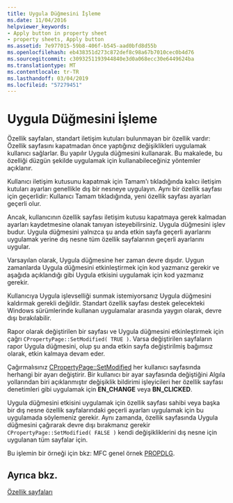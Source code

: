 ```yaml
---
title: Uygula Düğmesini İşleme
ms.date: 11/04/2016
helpviewer_keywords:
- Apply button in property sheet
- property sheets, Apply button
ms.assetid: 7e977015-59b8-406f-b545-aad0bfd8d55b
ms.openlocfilehash: eb438351d273c872def8c98a67b7010cec0b4d76
ms.sourcegitcommit: c3093251193944840e3d0a068ecc30e6449624ba
ms.translationtype: MT
ms.contentlocale: tr-TR
ms.lasthandoff: 03/04/2019
ms.locfileid: "57279451"
---
```

# <a name="handling-the-apply-button"></a>Uygula Düğmesini İşleme

Özellik sayfaları, standart iletişim kutuları bulunmayan bir özellik vardır: Özellik sayfasını kapatmadan önce yaptığınız değişiklikleri uygulamak kullanıcı sağlarlar. Bu yapılır Uygula düğmesini kullanarak. Bu makalede, bu özelliği düzgün şekilde uygulamak için kullanabileceğiniz yöntemler açıklanır.

Kullanıcı iletişim kutusunu kapatmak için Tamam'ı tıkladığında kalıcı iletişim kutuları ayarları genellikle dış bir nesneye uygulayın. Aynı bir özellik sayfası için geçerlidir: Kullanıcı Tamam tıkladığında, yeni özellik sayfası ayarları geçerli olur.

Ancak, kullanıcının özellik sayfası iletişim kutusu kapatmaya gerek kalmadan ayarları kaydetmesine olanak tanıyan isteyebilirsiniz. Uygula düğmesini işlev budur. Uygula düğmesini yalnızca şu anda etkin sayfa geçerli ayarlarını uygulamak yerine dış nesne tüm özellik sayfalarının geçerli ayarlarını uygular.

Varsayılan olarak, Uygula düğmesine her zaman devre dışıdır. Uygun zamanlarda Uygula düğmesini etkinleştirmek için kod yazmanız gerekir ve aşağıda açıklandığı gibi Uygula etkisini uygulamak için kod yazmanız gerekir.

Kullanıcıya Uygula işlevselliği sunmak istemiyorsanız Uygula düğmesini kaldırmak gerekli değildir. Standart özellik sayfası destek gelecekteki Windows sürümlerinde kullanan uygulamalar arasında yaygın olarak, devre dışı bırakılabilir.

Rapor olarak değiştirilen bir sayfası ve Uygula düğmesini etkinleştirmek için çağrı `CPropertyPage::SetModified( TRUE )`. Varsa değiştirilen sayfaların rapor Uygula düğmesini, olup şu anda etkin sayfa değiştirilmiş bağımsız olarak, etkin kalmaya devam eder.

Çağırmalısınız [CPropertyPage::SetModified](../mfc/reference/cpropertypage-class.md#setmodified) her kullanıcı sayfasında herhangi bir ayarı değiştirir. Bir kullanıcı bir ayar sayfasında değiştiğini Algıla yollarından biri açıklanmıştır değişiklik bildirimi işleyicileri her özellik sayfası denetimleri gibi uygulamak için **EN_CHANGE** veya **BN_CLICKED**.

Uygula düğmesini etkisini uygulamak için özellik sayfası sahibi veya başka bir dış nesne özellik sayfalarındaki geçerli ayarları uygulamak için bu uygulamada söylemeniz gerekir. Aynı zamanda, özellik sayfasında Uygula düğmesini çağırarak devre dışı bırakmanız gerekir `CPropertyPage::SetModified( FALSE )` kendi değişikliklerini dış nesne için uygulanan tüm sayfalar için.

Bu işlemin bir örneği için bkz: MFC genel örnek [PROPDLG](../visual-cpp-samples.md).

## <a name="see-also"></a>Ayrıca bkz.

[Özellik sayfaları](../mfc/property-sheets-mfc.md)
